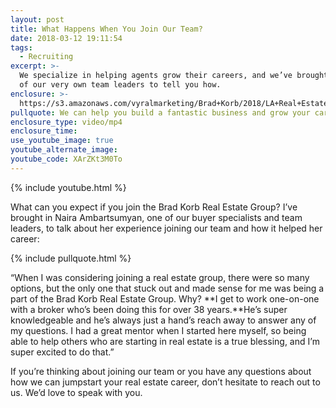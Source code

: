 ```yaml
---
layout: post
title: What Happens When You Join Our Team?
date: 2018-03-12 19:11:54
tags:
  - Recruiting
excerpt: >-
  We specialize in helping agents grow their careers, and we’ve brought in one
  of our very own team leaders to tell you how.
enclosure: >-
  https://s3.amazonaws.com/vyralmarketing/Brad+Korb/2018/LA+Real+Estate+Agent-+Recruiting.mp4
pullquote: We can help you build a fantastic business and grow your career.
enclosure_type: video/mp4
enclosure_time:
use_youtube_image: true
youtube_alternate_image:
youtube_code: XArZKt3M0To
---
```


{% include youtube.html %}

What can you expect if you join the Brad Korb Real Estate Group? I’ve brought in Naira Ambartsumyan, one of our buyer specialists and team leaders, to talk about her experience joining our team and how it helped her career:

{% include pullquote.html %}

“When I was considering joining a real estate group, there were so many options, but the only one that stuck out and made sense for me was being a part of the Brad Korb Real Estate Group. Why? **I get to work one-on-one with a broker who’s been doing this for over 38 years.**He’s super knowledgeable and he’s always just a hand’s reach away to answer any of my questions. I had a great mentor when I started here myself, so being able to help others who are starting in real estate is a true blessing, and I’m super excited to do that.”

If you’re thinking about joining our team or you have any questions about how we can jumpstart your real estate career, don’t hesitate to reach out to us. We’d love to speak with you.<br>&nbsp;